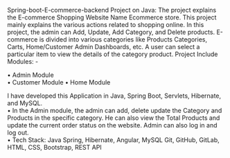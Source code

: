 Spring-boot-E-commerce-backend Project on Java:
The project explains the E-commerce Shopping Website Name 
Ecommerce store. This project mainly explains the various actions related to shopping online. In this project, the admin can Add, Update, Add Category, and Delete products. E-commerce is divided into various categories like Products Categories, Carts, Home/Customer Admin Dashboards, etc. A user can select a particular item to view the details of the category product. Project Include Modules: - 

• Admin Module  
•	Customer Module 
•	Home Module 

I have developed this Application in Java, Spring Boot, Servlets, Hibernate, and MySQL.  
•	In the Admin module, the admin can add, delete update the Category and Products in the specific category. He can also view the Total Products and update the current order status on the website. Admin can also log in and log out.  
•	Tech Stack: Java Spring, Hibernate, Angular, MySQL Git, GitHub, GitLab, HTML, CSS, Bootstrap, REST API

